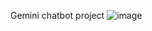 Gemini chatbot project
![image](https://github.com/user-attachments/assets/5ce3ad64-2975-4760-9903-8ec362f6730e)
